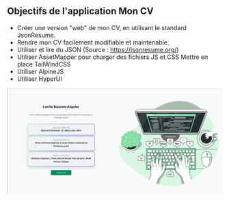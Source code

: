 ## Objectifs de l'application Mon CV

* Créer une version "web" de mon CV, en utilisant le standard JsonResume.
* Rendre mon CV facilement modifiable et maintenable.
* Utiliser et lire du JSON (Source : https://jsonresume.org/)
* Utiliser AssetMapper pour charger des fichiers JS et CSS Mettre en place TailWindCSS
* Utiliser AlpineJS
* Utiliser HyperUI



![Image Alt text](/public/cv.png)
